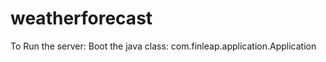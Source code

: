 # weatherforecast

To Run the server:
  Boot the java class: com.finleap.application.Application
  
  
